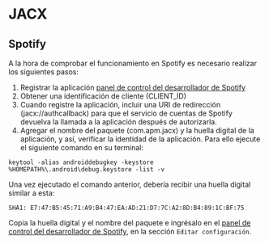 # JACX

## Spotify
A la hora de comprobar el funcionamiento en Spotify es necesario realizar los siguientes pasos:

1. Registrar la aplicación  [panel de control del desarrollador de Spotify](https://developer.spotify.com/dashboard)
2. Obtener una identificación de cliente (CLIENT_ID)
3. Cuando registre la aplicación, incluir una URI de redirección (jacx://authcallback) para que el servicio de cuentas de Spotify devuelva la llamada a la aplicación después de autorizarla.
4. Agregar el nombre del paquete (com.apm.jacx) y la huella digital de la aplicación, y así, verificar la identidad de la aplicación. Para ello ejecute el siguiente comando en su terminal:

```
keytool -alias androiddebugkey -keystore %HOMEPATH%\.android\debug.keystore -list -v
```

Una vez ejecutado el comando anterior, debería recibir una huella digital similar a esta:

`SHA1: E7:47:B5:45:71:A9:B4:47:EA:AD:21:D7:7C:A2:8D:B4:89:1C:BF:75`

Copia la huella digital y el nombre del paquete e ingrésalo en el [panel de control del desarrollador de Spotify](https://developer.spotify.com/dashboard), en la sección `Editar configuración`.
